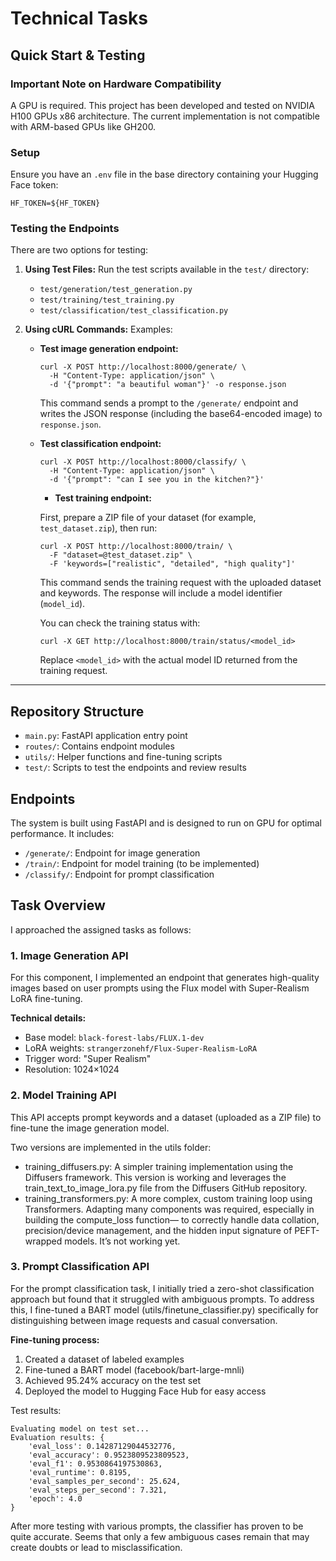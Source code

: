 # Technical Tasks

## Quick Start & Testing

### Important Note on Hardware Compatibility

A GPU is required.
This project has been developed and tested on NVIDIA H100 GPUs x86 architecture.
The current implementation is not compatible with ARM-based GPUs like GH200.

### Setup

Ensure you have an `.env` file in the base directory containing your Hugging Face token:

```
HF_TOKEN=${HF_TOKEN}
```

### Testing the Endpoints

There are two options for testing:

1. **Using Test Files:**
   Run the test scripts available in the `test/` directory:

   - `test/generation/test_generation.py`
   - `test/training/test_training.py`
   - `test/classification/test_classification.py`

2. **Using cURL Commands:**
   Examples:

   - **Test image generation endpoint:**

     ```
     curl -X POST http://localhost:8000/generate/ \
       -H "Content-Type: application/json" \
       -d '{"prompt": "a beautiful woman"}' -o response.json
     ```

     This command sends a prompt to the `/generate/` endpoint and writes the JSON response (including the base64-encoded image) to `response.json`.

   - **Test classification endpoint:**

     ```
     curl -X POST http://localhost:8000/classify/ \
       -H "Content-Type: application/json" \
       -d '{"prompt": "can I see you in the kitchen?"}'
     ```

     - **Test training endpoint:**

     First, prepare a ZIP file of your dataset (for example, `test_dataset.zip`), then run:

     ```
     curl -X POST http://localhost:8000/train/ \
       -F "dataset=@test_dataset.zip" \
       -F 'keywords=["realistic", "detailed", "high quality"]'
     ```

     This command sends the training request with the uploaded dataset and keywords. The response will include a model identifier (`model_id`).

     You can check the training status with:

     ```
     curl -X GET http://localhost:8000/train/status/<model_id>
     ```

     Replace `<model_id>` with the actual model ID returned from the training request.

---

## Repository Structure

- `main.py`: FastAPI application entry point
- `routes/`: Contains endpoint modules
- `utils/`: Helper functions and fine-tuning scripts
- `test/`: Scripts to test the endpoints and review results

## Endpoints

The system is built using FastAPI and is designed to run on GPU for optimal performance. It includes:

- `/generate/`: Endpoint for image generation
- `/train/`: Endpoint for model training (to be implemented)
- `/classify/`: Endpoint for prompt classification

## Task Overview

I approached the assigned tasks as follows:

### 1. Image Generation API

For this component, I implemented an endpoint that generates high-quality images based on user prompts using the Flux model with Super-Realism LoRA fine-tuning.

**Technical details:**

- Base model: `black-forest-labs/FLUX.1-dev`
- LoRA weights: `strangerzonehf/Flux-Super-Realism-LoRA`
- Trigger word: "Super Realism"
- Resolution: 1024×1024

### 2. Model Training API

This API accepts prompt keywords and a dataset (uploaded as a ZIP file) to fine-tune the image generation model.

Two versions are implemented in the utils folder:

- training_diffusers.py:
  A simpler training implementation using the Diffusers framework.
  This version is working and leverages the train_text_to_image_lora.py file from the Diffusers GitHub repository.
- training_transformers.py:
  A more complex, custom training loop using Transformers.
  Adapting many components was required, especially in building the compute_loss function—
  to correctly handle data collation, precision/device management, and the hidden input
  signature of PEFT-wrapped models. It’s not working yet.

### 3. Prompt Classification API

For the prompt classification task, I initially tried a zero-shot classification approach but found that it struggled with ambiguous prompts. To address this, I fine-tuned a BART model (utils/finetune_classifier.py) specifically for distinguishing between image requests and casual conversation.

**Fine-tuning process:**

1. Created a dataset of labeled examples
2. Fine-tuned a BART model (facebook/bart-large-mnli)
3. Achieved 95.24% accuracy on the test set
4. Deployed the model to Hugging Face Hub for easy access

Test results:

```
Evaluating model on test set...
Evaluation results: {
    'eval_loss': 0.14287129044532776,
    'eval_accuracy': 0.9523809523809523,
    'eval_f1': 0.9530864197530863,
    'eval_runtime': 0.8195,
    'eval_samples_per_second': 25.624,
    'eval_steps_per_second': 7.321,
    'epoch': 4.0
}
```

After more testing with various prompts, the classifier has proven to be quite accurate. Seems that only a few ambiguous cases remain that may create doubts or lead to misclassification.
